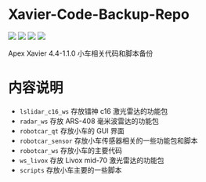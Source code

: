 # Xavier-Code-Backup-Repo

![](https://img.shields.io/badge/ROS-workspaces-yellow) ![](https://img.shields.io/badge/C%2B%2B-11-brightgreen) ![](https://img.shields.io/badge/Python-3-blue) ![](https://img.shields.io/badge/Qt-5-green)

Apex Xavier 4.4-1.1.0 小车相关代码和脚本备份


# 内容说明

- `lslidar_c16_ws` 存放镭神 c16 激光雷达的功能包
- `radar_ws` 存放 ARS-408 毫米波雷达的功能包
- `robotcar_qt` 存放小车的 GUI 界面
- `robotcar_sensor` 存放小车传感器相关的一些功能包和脚本
- `robotcar_ws` 存放小车的主要代码
- `ws_livox` 存放 Livox mid-70 激光雷达的功能包
- `scripts` 存放小车主要的一些脚本
